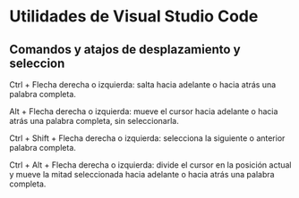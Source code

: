 # Utilidades de Visual Studio Code

## Comandos y atajos de desplazamiento y seleccion

Ctrl + Flecha derecha o izquierda: salta hacia adelante o hacia atrás una palabra completa.

Alt + Flecha derecha o izquierda: mueve el cursor hacia adelante o hacia atrás una palabra completa, sin seleccionarla.

Ctrl + Shift + Flecha derecha o izquierda: selecciona la siguiente o anterior palabra completa.

Ctrl + Alt + Flecha derecha o izquierda: divide el cursor en la posición actual y mueve la mitad seleccionada hacia adelante o hacia atrás una palabra completa.